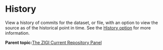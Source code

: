 # History

View a history of commits for the dataset, or file, with an option to view the source as of the historical point in time. See the [History option](#_History_option) for more information.

**Parent topic:**[The ZIGI Current Repository Panel](zOS_ISPF_Git_Interface_Users_Guide_V3R0_the_zigi_current_repository_panel.html)

